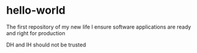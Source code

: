 # hello-world
The first repository of my new life
I ensure software applications are ready and right for production

DH and IH should not be trusted
